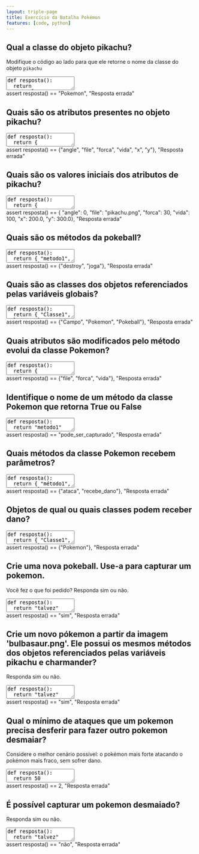 ```yaml
---
layout: triple-page
title: Exercício da Batalha Pokémon
features: [code, python]
---
```




## Qual a classe do objeto pikachu?

Modifique o código ao lado para que ele retorne o nome da classe do objeto `pikachu`

<textarea class="code lang-python">
def resposta():
  return "NomeDaClasse"
</textarea>

<div class="testcode">
assert resposta() == "Pokemon", "Resposta errada"
</div>

## Quais são os atributos presentes no objeto pikachu?

<textarea class="code lang-python">
def resposta():
  return {
    "abc",
    "def",
    # ...
  }
</textarea>

<div class="testcode">
assert resposta() == {"angle", "file", "forca", "vida", "x", "y"}, "Resposta errada"
</div>

## Quais são os valores iniciais dos atributos de pikachu?

<textarea class="code lang-python">
def resposta():
  return {
    "atributo1": 5.0,
    "atributo2": "alguma string",
    # ...
  }
</textarea>

<div class="testcode">
assert resposta() == {
  "angle": 0,
  "file": "pikachu.png",
  "forca": 30,
  "vida": 100,
  "x": 200.0,
  "y": 300.0}, "Resposta errada"
</div>

## Quais são os métodos da pokeball?

<textarea class="code lang-python">
def resposta():
  return { "metodo1", "metodo2" }
</textarea>

<div class="testcode">
assert resposta() == {"destroy", "joga"}, "Resposta errada"
</div>

## Quais são as classes dos objetos referenciados pelas variáveis globais?

<textarea class="code lang-python">
def resposta():
  return { "Classe1", "Classe2" }
</textarea>

<div class="testcode">
assert resposta() == {"Campo", "Pokemon", "Pokeball"}, "Resposta errada"
</div>

## Quais atributos são modificados pelo método evolui da classe Pokemon?

<textarea class="code lang-python">
def resposta():
  return { "atributo1", "atributo2" }
</textarea>

<div class="testcode">
assert resposta() == {"file", "forca", "vida"}, "Resposta errada"
</div>

## Identifique o nome de um método da classe Pokemon que retorna True ou False

<textarea class="code lang-python">
def resposta():
  return "metodo1"
</textarea>

<div class="testcode">
assert resposta() == "pode_ser_capturado", "Resposta errada"
</div>

## Quais métodos da classe Pokemon recebem parâmetros?

<textarea class="code lang-python">
def resposta():
  return { "método1", "método2" }
</textarea>

<div class="testcode">
assert resposta() == {"ataca", "recebe_dano"}, "Resposta errada"
</div>

## Objetos de qual ou quais classes podem receber dano?

<textarea class="code lang-python">
def resposta():
  return { "Classe1", "Classe2" }
</textarea>

<div class="testcode">
assert resposta() == {"Pokemon"}, "Resposta errada"
</div>

## Crie uma nova pokeball. Use-a para capturar um pokemon.

Você fez o que foi pedido? Responda sim ou não.

<textarea class="code lang-python">
def resposta():
  return "talvez"
</textarea>

<div class="testcode">
assert resposta() == "sim", "Resposta errada"
</div>

## Crie um novo pókemon a partir da imagem 'bulbasaur.png'. Ele possui os mesmos métodos dos objetos referenciados pelas variáveis pikachu e charmander?

Responda sim ou não.

<textarea class="code lang-python">
def resposta():
  return "talvez"
</textarea>

<div class="testcode">
assert resposta() == "sim", "Resposta errada"
</div>

## Qual o mínimo de ataques que um pokemon precisa desferir para fazer outro pokemon desmaiar?

Considere o melhor cenário possível: o pokémon mais forte atacando o pokémon mais fraco, sem sofrer dano.

<textarea class="code lang-python">
def resposta():
  return 50
</textarea>

<div class="testcode">
assert resposta() == 2, "Resposta errada"
</div>

## É possível capturar um pokemon desmaiado?

Responda sim ou não.

<textarea class="code lang-python">
def resposta():
  return "talvez"
</textarea>

<div class="testcode">
assert resposta() == "não", "Resposta errada"
</div>
